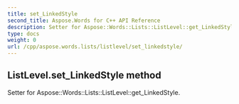 ```yaml
---
title: set_LinkedStyle
second_title: Aspose.Words for C++ API Reference
description: Setter for Aspose::Words::Lists::ListLevel::get_LinkedStyle. 
type: docs
weight: 0
url: /cpp/aspose.words.lists/listlevel/set_linkedstyle/
---
```

## ListLevel.set_LinkedStyle method


Setter for Aspose::Words::Lists::ListLevel::get_LinkedStyle. 

